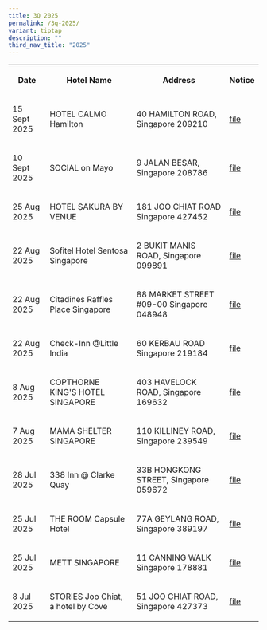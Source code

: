 ```yaml
---
title: 3Q 2025
permalink: /3q-2025/
variant: tiptap
description: ""
third_nav_title: "2025"
---
```

<p></p>
<table style="minWidth: 100px">
<colgroup>
<col>
<col>
<col>
<col>
</colgroup>
<tbody>
<tr>
<th rowspan="1" colspan="1">
<p>Date</p>
</th>
<th rowspan="1" colspan="1">
<p>Hotel Name</p>
</th>
<th rowspan="1" colspan="1">
<p>Address</p>
</th>
<th rowspan="1" colspan="1">
<p>Notice</p>
</th>
</tr>
<tr>
<td rowspan="1" colspan="1">
<p>15 Sept 2025</p>
</td>
<td rowspan="1" colspan="1">
<p>HOTEL CALMO Hamilton</p>
</td>
<td rowspan="1" colspan="1">
<p>40 HAMILTON ROAD, Singapore 209210</p>
</td>
<td rowspan="1" colspan="1">
<p><a href="/files/HOTEL_CALMO_Hamilton.pdf" rel="noopener noreferrer nofollow" target="_blank">file</a>
</p>
</td>
</tr>
<tr>
<td rowspan="1" colspan="1">
<p>10 Sept 2025</p>
</td>
<td rowspan="1" colspan="1">
<p>SOCIAL on Mayo</p>
</td>
<td rowspan="1" colspan="1">
<p>9 JALAN BESAR, Singapore 208786</p>
</td>
<td rowspan="1" colspan="1">
<p><a href="/files/social_on_mayo.pdf" rel="noopener noreferrer nofollow" target="_blank">file</a>
</p>
</td>
</tr>
<tr>
<td rowspan="1" colspan="1">
<p>25 Aug 2025</p>
</td>
<td rowspan="1" colspan="1">
<p>HOTEL SAKURA BY VENUE</p>
</td>
<td rowspan="1" colspan="1">
<p>181 JOO CHIAT ROAD Singapore 427452</p>
</td>
<td rowspan="1" colspan="1">
<p><a href="/files/HOTEL_SAKURA_BY_VENUE.pdf" rel="noopener nofollow" target="_blank">file</a>
</p>
</td>
</tr>
<tr>
<td rowspan="1" colspan="1">
<p>22 Aug 2025</p>
</td>
<td rowspan="1" colspan="1">
<p>Sofitel Hotel Sentosa Singapore</p>
</td>
<td rowspan="1" colspan="1">
<p>2 BUKIT MANIS ROAD, Singapore 099891</p>
</td>
<td rowspan="1" colspan="1">
<p><a href="/files/Sofitel_Hotel_Sentosa.pdf" rel="noopener noreferrer nofollow" target="_blank">file</a>
</p>
</td>
</tr>
<tr>
<td rowspan="1" colspan="1">
<p>22 Aug 2025</p>
</td>
<td rowspan="1" colspan="1">
<p>Citadines Raffles Place Singapore</p>
</td>
<td rowspan="1" colspan="1">
<p>88 MARKET STREET #09-00 Singapore 048948</p>
</td>
<td rowspan="1" colspan="1">
<p><a href="/files/Citadines_Raffles_Place_Singapore.pdf" rel="noopener noreferrer nofollow" target="_blank">file</a>
</p>
</td>
</tr>
<tr>
<td rowspan="1" colspan="1">
<p>22 Aug 2025</p>
</td>
<td rowspan="1" colspan="1">
<p>Check-Inn @Little India</p>
</td>
<td rowspan="1" colspan="1">
<p>60 KERBAU ROAD Singapore 219184</p>
</td>
<td rowspan="1" colspan="1">
<p><a href="/files/Check_Inn_Little_India.pdf" rel="noopener nofollow" target="_blank">file</a>
</p>
</td>
</tr>
<tr>
<td rowspan="1" colspan="1">
<p>8 Aug 2025</p>
</td>
<td rowspan="1" colspan="1">
<p>COPTHORNE KING'S HOTEL SINGAPORE</p>
</td>
<td rowspan="1" colspan="1">
<p>403 HAVELOCK ROAD, Singapore 169632</p>
</td>
<td rowspan="1" colspan="1">
<p><a href="/files/enotice_COPTHORNE_KING_S_HOTEL_SINGAPORE.pdf" rel="noopener noreferrer nofollow" target="_blank">file</a>
</p>
</td>
</tr>
<tr>
<td rowspan="1" colspan="1">
<p>7 Aug 2025</p>
</td>
<td rowspan="1" colspan="1">
<p>MAMA SHELTER SINGAPORE</p>
</td>
<td rowspan="1" colspan="1">
<p>110 KILLINEY ROAD, Singapore 239549</p>
</td>
<td rowspan="1" colspan="1">
<p><a href="/files/Mama_Shelter_Singapore.pdf" rel="noopener noreferrer nofollow" target="_blank">file</a>
</p>
</td>
</tr>
<tr>
<td rowspan="1" colspan="1">
<p>28 Jul 2025</p>
</td>
<td rowspan="1" colspan="1">
<p>338 Inn @ Clarke Quay</p>
</td>
<td rowspan="1" colspan="1">
<p>33B HONGKONG STREET, Singapore 059672</p>
</td>
<td rowspan="1" colspan="1">
<p><a href="/files/338_inn___clarke_quay.pdf" rel="noopener noreferrer nofollow" target="_blank">file</a>
</p>
</td>
</tr>
<tr>
<td rowspan="1" colspan="1">
<p>25 Jul 2025</p>
</td>
<td rowspan="1" colspan="1">
<p>THE ROOM Capsule Hotel</p>
</td>
<td rowspan="1" colspan="1">
<p>77A GEYLANG ROAD, Singapore 389197</p>
</td>
<td rowspan="1" colspan="1">
<p><a href="/files/the_room_capsule_hotel.pdf" rel="noopener noreferrer nofollow" target="_blank">file</a>
</p>
</td>
</tr>
<tr>
<td rowspan="1" colspan="1">
<p>25 Jul 2025</p>
</td>
<td rowspan="1" colspan="1">
<p>METT SINGAPORE</p>
</td>
<td rowspan="1" colspan="1">
<p>11 CANNING WALK Singapore 178881</p>
</td>
<td rowspan="1" colspan="1">
<p><a href="/files/METT_SINGAPORE.pdf" rel="noopener noreferrer nofollow" target="_blank">file</a>
</p>
</td>
</tr>
<tr>
<td rowspan="1" colspan="1">
<p>8 Jul 2025</p>
</td>
<td rowspan="1" colspan="1">
<p>STORIES Joo Chiat, a hotel by Cove</p>
</td>
<td rowspan="1" colspan="1">
<p>51 JOO CHIAT ROAD, Singapore 427373</p>
</td>
<td rowspan="1" colspan="1">
<p><a href="/files/STORIES_Joo_Chiat__a_hotel_by_Cove.pdf" rel="noopener nofollow" target="_blank">file</a>
</p>
</td>
</tr>
</tbody>
</table>
<p></p>